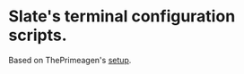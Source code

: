 # Slate's terminal configuration scripts.
Based on ThePrimeagen's [setup](https://www.youtube.com/@ThePrimeTimeagen).
